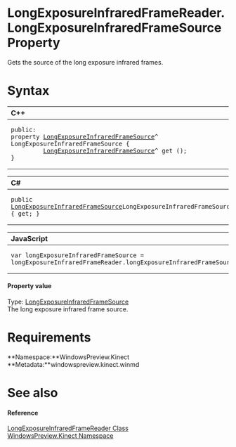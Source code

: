LongExposureInfraredFrameReader.LongExposureInfraredFrameSource Property  
========================================================================  

Gets the source of the long exposure infrared frames. <span id="syntaxSection"></span>

Syntax  
======  

<table>
<colgroup>
<col width="100%" />
</colgroup>
<thead>
<tr class="header">
<th align="left">C++</th>
</tr>
</thead>
<tbody>
<tr class="odd">
<td align="left"><pre><code>public:  
property <a href="../../LongExposureInfraredFram.md">LongExposureInfraredFrameSource</a>^ LongExposureInfraredFrameSource {  
         <a href="../../LongExposureInfraredFram.md">LongExposureInfraredFrameSource</a>^ get ();  
}</code></pre></td>
</tr>
</tbody>
</table>

<table>
<colgroup>
<col width="100%" />
</colgroup>
<thead>
<tr class="header">
<th align="left">C#</th>
</tr>
</thead>
<tbody>
<tr class="odd">
<td align="left"><pre><code>public <a href="../../LongExposureInfraredFram.md">LongExposureInfraredFrameSource</a>LongExposureInfraredFrameSource { get; }</code></pre></td>
</tr>
</tbody>
</table>

<table>
<colgroup>
<col width="100%" />
</colgroup>
<thead>
<tr class="header">
<th align="left">JavaScript</th>
</tr>
</thead>
<tbody>
<tr class="odd">
<td align="left"><pre><code>var longExposureInfraredFrameSource = longExposureInfraredFrameReader.longExposureInfraredFrameSource;</code></pre></td>
</tr>
</tbody>
</table>

<span id="ID4EU"></span>
#### Property value  

Type: [LongExposureInfraredFrameSource](../../LongExposureInfraredFram.md)  
 The long exposure infrared frame source.  

<span id="requirements"></span>

Requirements  
============  

**Namespace:**WindowsPreview.Kinect  
**Metadata:**windowspreview.kinect.winmd  

<span id="ID4ECB"></span>

See also  
========  

<span id="ID4EEB"></span>
#### Reference  

[LongExposureInfraredFrameReader Class](../../LongExposureInfraredFram.md)  
 [WindowsPreview.Kinect Namespace](../../../Kinect.md)  



<!--Please do not edit the data in the comment block below.-->
<!--
TOCTitle : LongExposureInfraredFrameSource Property
RLTitle : LongExposureInfraredFrameReader.LongExposureInfraredFrameSource Property
KeywordK : LongExposureInfraredFrameSource property
KeywordK : LongExposureInfraredFrameReader.LongExposureInfraredFrameSource property
KeywordF : WindowsPreview.Kinect.LongExposureInfraredFrameReader.LongExposureInfraredFrameSource
KeywordF : LongExposureInfraredFrameReader.LongExposureInfraredFrameSource
KeywordF : LongExposureInfraredFrameSource
KeywordF : WindowsPreview.Kinect.LongExposureInfraredFrameReader.LongExposureInfraredFrameSource
KeywordA : P:WindowsPreview.Kinect.LongExposureInfraredFrameReader.LongExposureInfraredFrameSource
AssetID : P:WindowsPreview.Kinect.LongExposureInfraredFrameReader.LongExposureInfraredFrameSource
Locale : en-us
CommunityContent : 1
APIType : Managed
APILocation : windowspreview.kinect.winmd
APIName : WindowsPreview.Kinect.LongExposureInfraredFrameReader.LongExposureInfraredFrameSource
TargetOS : Windows
TopicType : kbSyntax
DevLang : VB
DevLang : CSharp
DevLang : JavaScript
DevLang : C++
DocSet : K4Wv2
ProjType : K4Wv2Proj
Technology : Kinect for Windows
Product : Kinect for Windows SDK v2
productversion : 20
-->
